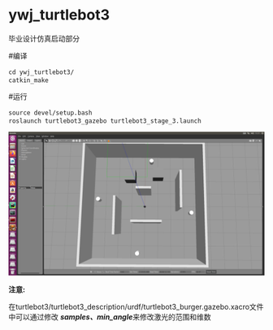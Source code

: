 # ywj_turtlebot3
毕业设计仿真启动部分

#编译<br>
```
cd ywj_turtlebot3/  
catkin_make
```

#运行<br>
```
source devel/setup.bash  
roslaunch turtlebot3_gazebo turtlebot3_stage_3.launch  
```
![image](https://github.com/seedjack/ywj_turtlebot3/blob/master/images/simulate_env.png)

**注意:**

在turtlebot3/turtlebot3_description/urdf/turtlebot3_burger.gazebo.xacro文件中可以通过修改
***samples、min_angle***来修改激光的范围和维数
